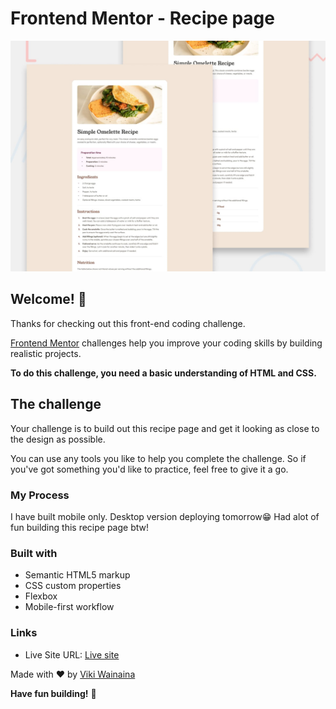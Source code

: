# Frontend Mentor - Recipe page

![Design preview for the Recipe page coding challenge](./design/desktop-preview.jpg)

## Welcome! 👋

Thanks for checking out this front-end coding challenge.

[Frontend Mentor](https://www.frontendmentor.io) challenges help you improve your coding skills by building realistic projects.

**To do this challenge, you need a basic understanding of HTML and CSS.**

## The challenge

Your challenge is to build out this recipe page and get it looking as close to the design as possible.

You can use any tools you like to help you complete the challenge. So if you've got something you'd like to practice, feel free to give it a go.


### My Process

I have built mobile only. Desktop version deploying tomorrow😁
Had alot of fun building this recipe page btw!

### Built with

- Semantic HTML5 markup
- CSS custom properties
- Flexbox
- Mobile-first workflow


### Links

- Live Site URL: [Live site](https://your-live-site-url.com)

Made with ❤️ by [Viki Wainaina](https://twitter.com/vykiddeh_)

**Have fun building!** 🚀
